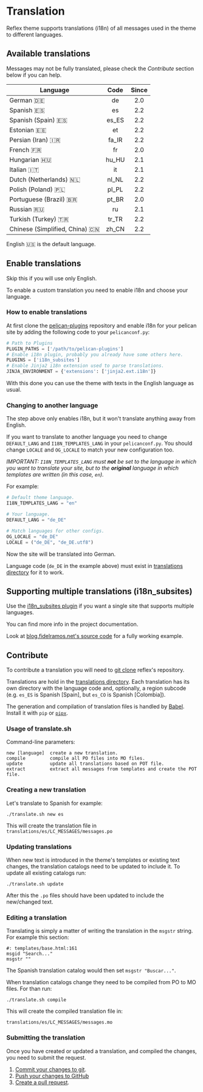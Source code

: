 # Translation

Reflex theme supports translations (i18n) of all messages used in the theme to different languages.

## Available translations

Messages may not be fully translated, please check the *Contribute* section below if you can help.

| Language | Code | Since |
|----------|:----:|:-----:|
| German :de:                       | de    | 2.0 |
| Spanish :es:                      | es    | 2.2 |
| Spanish (Spain) :es:              | es_ES | 2.2 |
| Estonian :estonia:                | et    | 2.2 |
| Persian (Iran) :iran:             | fa_IR | 2.2 |
| French :fr:                       | fr    | 2.0 |
| Hungarian :hungary:               | hu_HU | 2.1 |
| Italian :it:                      | it    | 2.1 |
| Dutch (Netherlands) :netherlands: | nl_NL | 2.2 |
| Polish (Poland) :poland:          | pl_PL | 2.2 |
| Portuguese (Brazil) :brazil:      | pt_BR | 2.0 |
| Russian :ru:                      | ru    | 2.1 |
| Turkish (Turkey) :tr:             | tr_TR | 2.2 |
| Chinese (Simplified, China) :cn:  | zh_CN | 2.2 |

English :us: is the default language.

## Enable translations

Skip this if you will use only English.

To enable a custom translation you need to enable i18n and choose your language.

### How to enable translations

At first clone the [pelican-plugins](https://github.com/getpelican/pelican-plugins/) repository and enable i18n for your pelican site by adding the following code to your `pelicanconf.py`:

```python
# Path to Plugins
PLUGIN_PATHS = ['/path/to/pelican-plugins']
# Enable i18n plugin, probably you already have some others here.
PLUGINS = ['i18n_subsites']
# Enable Jinja2 i18n extension used to parse translations.
JINJA_ENVIRONMENT = {'extensions': ['jinja2.ext.i18n']}
```

With this done you can use the theme with texts in the English language as usual.

### Changing to another language

The step above only enables i18n, but it won't translate anything away from English.

If you want to translate to another language you need to change `DEFAULT_LANG` and `I18N_TEMPLATES_LANG` in your  `pelicanconf.py`.
You should change `LOCALE` and `OG_LOCALE` to match your new configuration too.

*IMPORTANT: `I18N_TEMPLATES_LANG` must **not** be set to the language in which you want to translate your site, but to the **original** language in which templates are written (in this case, `en`).*

For example:

```python
# Default theme language.
I18N_TEMPLATES_LANG = "en"

# Your language.
DEFAULT_LANG = "de_DE"

# Match languages for other configs.
OG_LOCALE = "de_DE"
LOCALE = ("de_DE", "de_DE.utf8")
```

Now the site will be translated into German.

Language code (`de_DE` in the example above) must exist in [translations directory](../translations) for it to work.

## Supporting multiple translations (i18n_subsites)

Use the [i18n_subsites plugin](https://github.com/getpelican/pelican-plugins/tree/master/i18n_subsites) if you want a single site that supports multiple languages.

You can find more info in the project documentation.

Look at [blog.fidelramos.net's source code](https://github.com/haplo/blog.fidelramos.net) for a fully working example.

## Contribute

To contribute a translation you will need to [git clone](https://github.com/git-guides/git-clone) reflex's repository.

Translations are hold in the [translations directory](../translations).
Each translation has its own directory with the language code and, optionally, a region subcode (e.g. `es_ES` is Spanish [Spain], but `es_CO` is Spanish [Colombia]).

The generation and compilation of translation files is handled by [Babel](https://babel.pocoo.org/).
Install it with `pip` or [`pipx`](https://pypa.github.io/pipx/).

### Usage of translate.sh

Command-line parameters:

    new [language]  create a new translation.
    compile         compile all PO files into MO files.
    update          update all translations based on POT file.
    extract         extract all messages from templates and create the POT file.

### Creating a new translation

Let's translate to Spanish for example:

``` shell
./translate.sh new es
```

This will create the translation file in `translations/es/LC_MESSAGES/messages.po`

### Updating translations

When new text is introduced in the theme's templates or existing text changes, the translation catalogs need to be updated to include it.
To update all existing catalogs run:

``` shell
./translate.sh update
```

After this the `.po` files should have been updated to include the new/changed text.

### Editing a translation

Translating is simply a matter of writing the translation in the `msgstr` string.
For example this section:

``` gettext-catalog
#: templates/base.html:161
msgid "Search..."
msgstr ""
```

The Spanish translation catalog would then set `msgstr "Buscar..."`.

When translation catalogs change they need to be compiled from PO to MO files.
For than run:

``` shell
./translate.sh compile
```

This will create the compiled translation file in:

`translations/es/LC_MESSAGES/messages.mo`

### Submitting the translation

Once you have created or updated a translation, and compiled the changes, you need to submit the request.

1. [Commit your changes to git](https://github.com/git-guides/git-commit).
2. [Push your changes to GitHub](https://github.com/git-guides/git-push)
3. [Create a pull request](https://github.com/haplo/reflex/pull/new).
